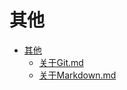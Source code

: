 # 其他

- [其他](./README)  
    - [关于Git.md](./%E5%85%B3%E4%BA%8EGit)  
    - [关于Markdown.md](./%E5%85%B3%E4%BA%8EMarkdown)  